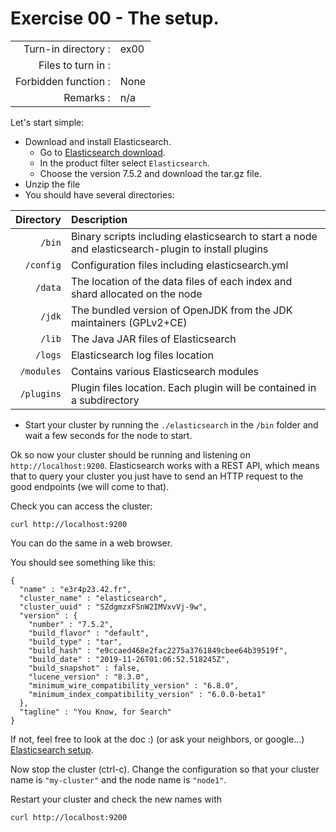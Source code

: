 # Exercise 00 - The setup.

|  |  |
| ---: | :--- |
| Turn-in directory : | ex00 |
| Files to turn in : |  |
| Forbidden function : | None |
| Remarks : | n/a |

Let's start simple:

* Download and install Elasticsearch. 
  * Go to [Elasticsearch download](https://www.elastic.co/downloads/past-releases).
  * In the product filter select `Elasticsearch`.
  * Choose the version 7.5.2 and download the tar.gz file. 
* Unzip the file
* You should have several directories:

| Directory | Description |
| ---: | :--- |
| `/bin` | Binary scripts including elasticsearch to start a node and elasticsearch-plugin to install plugins |
| `/config` | Configuration files including elasticsearch.yml |
| `/data` | The location of the data files of each index and shard allocated on the node |
| `/jdk` | The bundled version of OpenJDK from the JDK maintainers \(GPLv2+CE\) |
| `/lib` | The Java JAR files of Elasticsearch |
| `/logs` | Elasticsearch log files location |
| `/modules` | Contains various Elasticsearch modules |
| `/plugins` | Plugin files location. Each plugin will be contained in a subdirectory |

* Start your cluster by running the `./elasticsearch` in the `/bin` folder and wait a few seconds for the node to start. 

Ok so now your cluster should be running and listening on `http://localhost:9200`. Elasticsearch works with a REST API, which means that to query your cluster you just have to send an HTTP request to the good endpoints \(we will come to that\).

Check you can access the cluster:

```text
curl http://localhost:9200
```

You can do the same in a web browser.

You should see something like this:

```text
{
  "name" : "e3r4p23.42.fr",
  "cluster_name" : "elasticsearch",
  "cluster_uuid" : "SZdgmzxFSnW2IMVxvVj-9w",
  "version" : {
    "number" : "7.5.2",
    "build_flavor" : "default",
    "build_type" : "tar",
    "build_hash" : "e9ccaed468e2fac2275a3761849cbee64b39519f",
    "build_date" : "2019-11-26T01:06:52.518245Z",
    "build_snapshot" : false,
    "lucene_version" : "8.3.0",
    "minimum_wire_compatibility_version" : "6.8.0",
    "minimum_index_compatibility_version" : "6.0.0-beta1"
  },
  "tagline" : "You Know, for Search"
}
```

If not, feel free to look at the doc :\) \(or ask your neighbors, or google...\) [Elasticsearch setup](https://www.elastic.co/guide/en/elasticsearch/reference/current/setup.html).

Now stop the cluster \(ctrl-c\). Change the configuration so that your cluster name is `"my-cluster"` and the node name is `"node1"`.

Restart your cluster and check the new names with

```text
curl http://localhost:9200
```

